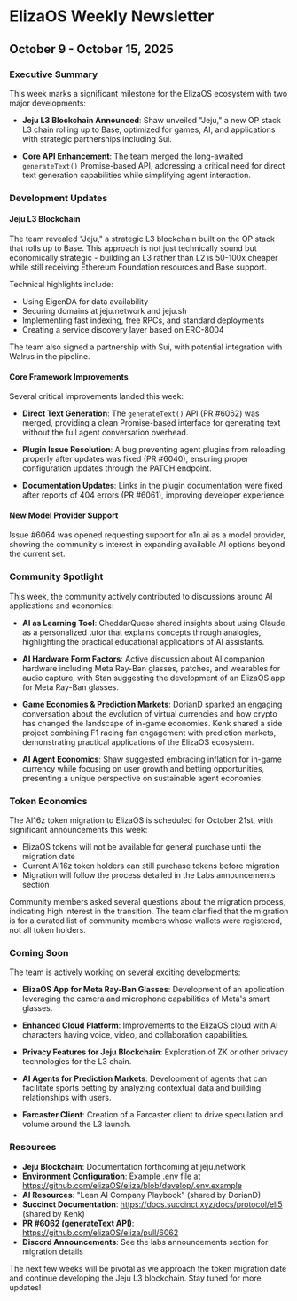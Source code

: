 # ElizaOS Weekly Newsletter
## October 9 - October 15, 2025

### Executive Summary

This week marks a significant milestone for the ElizaOS ecosystem with two major developments:

- **Jeju L3 Blockchain Announced**: Shaw unveiled "Jeju," a new OP stack L3 chain rolling up to Base, optimized for games, AI, and applications with strategic partnerships including Sui.

- **Core API Enhancement**: The team merged the long-awaited `generateText()` Promise-based API, addressing a critical need for direct text generation capabilities while simplifying agent interaction.

### Development Updates

#### Jeju L3 Blockchain
The team revealed "Jeju," a strategic L3 blockchain built on the OP stack that rolls up to Base. This approach is not just technically sound but economically strategic - building an L3 rather than L2 is 50-100x cheaper while still receiving Ethereum Foundation resources and Base support.

Technical highlights include:
- Using EigenDA for data availability
- Securing domains at jeju.network and jeju.sh
- Implementing fast indexing, free RPCs, and standard deployments
- Creating a service discovery layer based on ERC-8004

The team also signed a partnership with Sui, with potential integration with Walrus in the pipeline.

#### Core Framework Improvements
Several critical improvements landed this week:

- **Direct Text Generation**: The `generateText()` API (PR #6062) was merged, providing a clean Promise-based interface for generating text without the full agent conversation overhead.

- **Plugin Issue Resolution**: A bug preventing agent plugins from reloading properly after updates was fixed (PR #6040), ensuring proper configuration updates through the PATCH endpoint.

- **Documentation Updates**: Links in the plugin documentation were fixed after reports of 404 errors (PR #6061), improving developer experience.

#### New Model Provider Support
Issue #6064 was opened requesting support for n1n.ai as a model provider, showing the community's interest in expanding available AI options beyond the current set.

### Community Spotlight

This week, the community actively contributed to discussions around AI applications and economics:

- **AI as Learning Tool**: CheddarQueso shared insights about using Claude as a personalized tutor that explains concepts through analogies, highlighting the practical educational applications of AI assistants.

- **AI Hardware Form Factors**: Active discussion about AI companion hardware including Meta Ray-Ban glasses, patches, and wearables for audio capture, with Stan suggesting the development of an ElizaOS app for Meta Ray-Ban glasses.

- **Game Economies & Prediction Markets**: DorianD sparked an engaging conversation about the evolution of virtual currencies and how crypto has changed the landscape of in-game economies. Kenk shared a side project combining F1 racing fan engagement with prediction markets, demonstrating practical applications of the ElizaOS ecosystem.

- **AI Agent Economics**: Shaw suggested embracing inflation for in-game currency while focusing on user growth and betting opportunities, presenting a unique perspective on sustainable agent economies.

### Token Economics

The AI16z token migration to ElizaOS is scheduled for October 21st, with significant announcements this week:

- ElizaOS tokens will not be available for general purchase until the migration date
- Current AI16z token holders can still purchase tokens before migration
- Migration will follow the process detailed in the Labs announcements section

Community members asked several questions about the migration process, indicating high interest in the transition. The team clarified that the migration is for a curated list of community members whose wallets were registered, not all token holders.

### Coming Soon

The team is actively working on several exciting developments:

- **ElizaOS App for Meta Ray-Ban Glasses**: Development of an application leveraging the camera and microphone capabilities of Meta's smart glasses.

- **Enhanced Cloud Platform**: Improvements to the ElizaOS cloud with AI characters having voice, video, and collaboration capabilities.

- **Privacy Features for Jeju Blockchain**: Exploration of ZK or other privacy technologies for the L3 chain.

- **AI Agents for Prediction Markets**: Development of agents that can facilitate sports betting by analyzing contextual data and building relationships with users.

- **Farcaster Client**: Creation of a Farcaster client to drive speculation and volume around the L3 launch.

### Resources

- **Jeju Blockchain**: Documentation forthcoming at jeju.network
- **Environment Configuration**: Example .env file at https://github.com/elizaOS/eliza/blob/develop/.env.example
- **AI Resources**: "Lean AI Company Playbook" (shared by DorianD)
- **Succinct Documentation**: https://docs.succinct.xyz/docs/protocol/eli5 (shared by Kenk)
- **PR #6062 (generateText API)**: https://github.com/elizaOS/eliza/pull/6062
- **Discord Announcements**: See the labs announcements section for migration details

The next few weeks will be pivotal as we approach the token migration date and continue developing the Jeju L3 blockchain. Stay tuned for more updates!